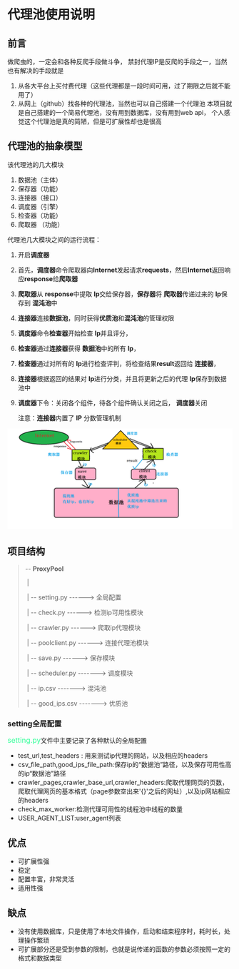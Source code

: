 # 代理池使用说明

## 前言
做爬虫的，一定会和各种反爬手段做斗争，
禁封代理IP是反爬的手段之一，当然也有解决的手段就是
1. 从各大平台上买付费代理（这些代理都是一段时间可用，过了期限之后就不能用了）
2. 从网上（github）找各种的代理池，当然也可以自己搭建一个代理池
本项目就是自己搭建的一个简易代理池，没有用到数据库，没有用到web api，
个人感觉这个代理池是真的简陋，但是可扩展性却也是很高

## 代理池的抽象模型

该代理池的几大模块

1. 数据池（主体）
2. 保存器（功能）
3. 连接器（接口）
4. 调度器（引擎）
5. 检查器（功能）
6. 爬取器 （功能）

代理池几大模块之间的运行流程：



1. 开启**调度器**

2. 首先，**调度器**命令爬取器向**Internet**发起请求**requests**，然后**Internet**返回响应**response**给**爬取器**

3. **爬取器**从 **response**中提取 **Ip**交给保存器，**保存器**将 **爬取器**传递过来的 **Ip**保存到 **混沌池**中

4. **连接器**连接**数据池**，同时获得**优质池**和**混沌池**的管理权限

5. **调度器**命令**检查器**开始检查 **Ip**并且评分，

6. **检查器**通过**连接器**获得 **数据池**中的所有 **Ip**，

7. **检查器**通过对所有的 **Ip**进行检查评判，将检查结果**result**返回给 **连接器**，

8. **连接器**根据返回的结果对 **Ip**进行分类，并且将更新之后的代理 **Ip**保存到数据池中

9. **调度器**下令：关闭各个组件，待各个组件确认关闭之后， **调度器**关闭

   注意：**连接器**内置了 **IP** 分数管理机制

<img src=".\Proxy_Pool_Abstraction.png" alt="Proxy_Pool_Abstraction" style="zoom:60%;" />

## 项目结构

> -- **ProxyPool**
>
> ​		|	
>
> ​		|	-- setting.py  	------> 全局配置
>
> ​		|	-- check.py    	------> 检测ip可用性模块
>
> ​		|	-- crawler.py  	------> 爬取ip代理模块
>
> ​		|	-- poolclient.py  ------> 连接代理池模块
>
> ​		|	-- save.py 	     ------> 保存模块
>
> ​		|	-- scheduler.py  -------> 调度模块
>
> ​		|	-- ip.csv             -------> 混沌池
>
> ​		|	-- good_ips.csv  -------> 优质池

### setting全局配置

<font size=3 color=#33ff99>setting.py</font>文件中主要记录了各种默认的全局配置

- test_url,test_headers : 用来测试ip代理的网站，以及相应的headers
- csv_file_path,good_ips_file_path:保存ip的“数据池”路径，以及保存可用性高的ip“数据池”路径
- crawler_pages,crawler_base_url,crawler_headers:爬取代理网页的页数，爬取代理网页的基本格式（page参数空出来'{}'之后的网址）,以及ip网站相应的headers
- check_max_worker:检测代理可用性的线程池中线程的数量
- USER_AGENT_LIST:user_agent列表

## 优点

- 可扩展性强
- 稳定
- 配置丰富，非常灵活
- 适用性强

## 缺点

- 没有使用数据库，只是使用了本地文件操作，启动和结束程序时，耗时长，处理操作繁琐
- 可扩展部分还是受到参数的限制，也就是说传递的函数的参数必须按照一定的格式和数据类型

  